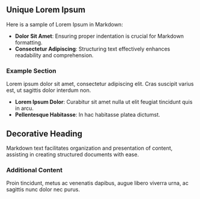 ## Unique Lorem Ipsum

Here is a sample of Lorem Ipsum in Markdown:

- **Dolor Sit Amet**: Ensuring proper indentation is crucial for Markdown formatting.
- **Consectetur Adipiscing**: Structuring text effectively enhances readability and comprehension.

### Example Section

Lorem ipsum dolor sit amet, consectetur adipiscing elit. Cras suscipit varius est, ut sagittis dolor interdum non.

- **Lorem Ipsum Dolor**: Curabitur sit amet nulla ut elit feugiat tincidunt quis in arcu.
- **Pellentesque Habitasse**: In hac habitasse platea dictumst.

## Decorative Heading

Markdown text facilitates organization and presentation of content, assisting in creating structured documents with ease.

### Additional Content

Proin tincidunt, metus ac venenatis dapibus, augue libero viverra urna, ac sagittis nunc dolor nec purus.
